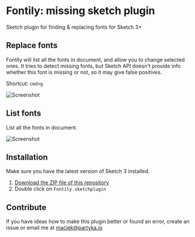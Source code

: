 # Fontily: missing sketch plugin

Sketch plugin for finding & replacing fonts for Sketch 3+

## Replace fonts

Fontily will list all the fonts in document, and allow you to change selected ones. It tries to detect missing fonts, but Sketch API doesn't provide info whether this font is missing or not, so it may give false positives.


Shortcut: `cmd+g`

![Screenshot](http://partyka.io/fontily/screenshot11_a.png)


## List fonts

List all the fonts in document.

![Screenshot](http://partyka.io/fontily/screenshot11_b.png)

## Installation

Make sure you have the latest version of Sketch 3 installed.

1. [Download the ZIP file of this repository](https://github.com/partyka1/Fontily/archive/master.zip)
2. Double click on `Fontily.sketchplugin`

## Contribute

If you have ideas how to make this plugin better or found an error, create an issue or email me at maciek@partyka.io
